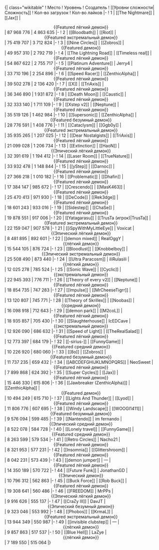 {| class="wikitable"
! Место
! Уровень
! Создатель
! [[Уровни сложности|Сложность]]
! Кол-во загрузок
! Кол-во лайков
|-
! 1
| [[The Nightmare]]
| [[Jax]]
| <center>{{Featured лёгкий демон}}</center>
| 87 968 776
| 4 863 635
|-
! 2
| [[Bloodbath]]
| [[Riot]]
| <center>{{Featured экстремальный демон}}</center>
| 75 419 707
| 3 712 824
|-
! 3
| [[Nine Circles]]
| [[Zobros]]
| <center>{{Featured демон}}</center>
| 49 957 310
| 2 792 719
|-
! 4
| [[The Lightning Road]]
| [[Timeless real]]
| <center>{{Featured лёгкий демон}}</center>
| 54 867 622
| 2 755 717
|-
! 5
| [[Platinum Adventure]]
| Jerry4
| <center>{{Featured лёгкий демон}}</center>
| 33 710 196
| 2 254 896
|-
! 6
| [[Speed Racer]]
| [[ZenthicAlpha]]
| <center>{{Featured лёгкий демон}}</center>
| 39 502 278
| 2 136 420
|-
! 7
| [[X]]
| [[TriAxis]]
| <center>{{Featured лёгкий демон}}</center>
| 36 346 890
| 1 931 872
|-
! 8
| [[Death Moon]]
| [[Caustic]]
| <center>{{Featured лёгкий демон}}</center>
| 32 333 140
| 1 711 109
|-
! 9
| [[Xstep v2]]
| [[Neptune]]
| <center>{{Featured лёгкий демон}}</center>
| 35 519 126
| 1 462 984
|-
! 10
| [[Supersonic]]
| [[ZenthicAlpha]]
| <center>{{Featured безумный демон}}</center>
| 28 776 591
| 1 408 776
|-
! 11
| [[Cataclysm]]
| [[Ggb0y]]
| <center>{{Featured экстремальный демон}}</center>
| 35 935 265
| 1 207 025
|-
! 12
| [[Dear Nostalgists]]
| [[TriAxis]]
| <center>{{Featured лёгкий демон}}</center>
| 21 099 028
| 1 206 734
|-
! 13
| [[Extinction]]
| [[HaoN]]
| <center>{{Эпический лёгкий демон}}</center>
| 32 391 619
| 1 194 412
|-
! 14
| [[Laser Room]]
| [[TrueNature]]
| <center>{{Featured лёгкий демон}}</center>
| 33 932 478
| 1 148 844
|-
! 15
| [[yStep]]
| [[Darnoc]]
| <center>{{Featured лёгкий демон}}</center>
| 27 366 218
| 1 010 182
|-
! 16
| [[Problematic]]
| [[Dhafin]]
| <center>{{Featured лёгкий демон}}</center>
| 17 384 147
| 985 672
|-
! 17
| [[Crescendo]]
| [[MasK463]]
| <center>{{Featured лёгкий демон}}</center>
| 25 470 413
| 971 930
|-
! 18
| [[DeCode]]
| [[Rek3dge]]
| <center>{{Featured лёгкий демон}}</center>
| 18 601 243
| 933 016
|-
! 19
| [[Sidestep]]
| [[ChaSe]]
| <center>{{Featured лёгкий демон}}</center>
| 19 878 551
| 917 006
|-
! 20
| [[Yatagarasu]]
| [[TrusTa (игрок)|TrusTa]]
| <center>{{Featured экстремальный демон}}</center>
| 22 159 047
| 907 578
|-
! 21
| [[iSpyWithMyLittleEye]]
| Voxicat
| <center>{{Эпический лёгкий демон}}</center>
| 8 481 895
| 892 601
|-
! 22
| [[demon mixed]]
| RealOggY
| <center>{{лёгкий демон}}</center>
| 15 544 105
| 876 724
|-
! 23
| [[Bloodlust]]
| [[Knobbelboy]]
| <center>{{Эпический экстремальный демон}}</center>
| 25 508 490
| 873 440
|-
! 24
| [[Ultra Paracosm]]
| iIiRulasiIi
| <center>{{лёгкий демон}}</center>
| 12 025 278
| 785 524
|-
! 25
| [[Sonic Wave]]
| [[Cyclic]]
| <center>{{экстремальный демон}}</center>
| 22 945 393
| 776 711
|-
! 26
| [[Theory of every v2]]
| [[Neptune]]
| <center>{{Featured лёгкий демон}}</center>
| 18 854 735
| 747 283
|-
! 27
| [[Impulse]]
| [[MrCheeseTigrr]]
| <center>{{Featured лёгкий демон}}</center>
| 13 120 807
| 745 771
|-
! 28
| [[Theory of Skrillex]]
| [[Noobas]]
| <center>{{средний демон}}</center>
| 16 098 918
| 712 643
|-
! 29
| [[demon park]]
| [[M2coL]]
| <center>{{Featured лёгкий демон}}</center>
| 18 935 857
| 705 430
|-
! 30
| [[Slaughterhouse]]
| IcEDCave
| <center>{{экстремальный демон}}</center>
| 12 926 090
| 686 632
|-
! 31
| [[Speed of Light]]
| [[TheRealSalad]]
| <center>{{Featured лёгкий демон}}</center>
| 12 773 397
| 684 179
|-
! 32
| [[-sirius-]]
| [[FunnyGame]]
| <center>{{Featured средний демон}}</center>
| 10 226 920
| 680 060
|-
! 33
| [[8o]]
| [[Zobros]]
| <center>{{Featured безумный демон}}</center>
| 11 737 235
| 659 432
|-
! 34
| [[ABCDEFGHIJKLMNOPQRS]]
| NeoSweet
| <center>{{Featured лёгкий демон}}</center>
| 7 899 868
| 624 392
|-
! 35
| [[Super Cycles]]
| [[Jax]]
| <center>{{Featured лёгкий демон}}</center>
| 15 446 330
| 615 806
|-
! 36
| [[Jawbreaker (ZenthicAlpha)]]
| [[ZenthicAlpha]]
| <center>{{Featured демон}}</center>
| 10 494 249
| 615 710
|-
! 37
| [[Lights And Thunder]]
| [[Lyod]]
| <center>{{Featured лёгкий демон}}</center>
| 11 806 776
| 607 695
|-
! 38
| [[Windy Landscape]]
| [[WOOGI1411]]
| <center>{{Featured безумный демон}}</center>
| 9 576 094
| 599 485
|-
! 39
| [[Nantendo]]
| im fernando
| <center>{{Эпический средний демон}}</center>
| 8 522 078
| 584 728
|-
! 40
| [[Lonely travel]]
| [[FunnyGame]]
| <center>{{Featured средний демон}}</center>
| 8 263 599
| 579 534
|-
! 41
| [[Retro Circles]]
| Nacho21
| <center>{{Featured лёгкий демон}}</center>
| 8 321 953
| 577 231
|-
! 42
| [[Insomnia]]
| [[Glittershroom]]
| <center>{{Featured лёгкий демон}}</center>
| 8 042 231
| 573 439
|-
! 43
| [[demon jumper]]
| —
| <center>{{Featured лёгкий демон}}</center>
| 14 350 189
| 570 722
|-
! 44
| [[Future Funk]]
| JonathanGD
| <center>{{Эпический демон}}</center>
| 10 796 312
| 562 863
|-
! 45
| [[Buck Force]]
| [[Rob Buck]]
| <center>{{Featured лёгкий демон}}</center>
| 19 308 641
| 560 486
|-
! 46
| [[FREEDOM]]
| MrPPs
| <center>{{Эпический лёгкий демон}}</center>
| 9 916 626
| 555 137
|-
! 47
| [[CraZy III]]
| DavJT
| <center>{{Эпический безумный демон}}</center>
| 9 323 046
| 553 992
|-
! 48
| [[Phobos]]
| [[KrmaL]]
| <center>{{Featured экстремальный демон}}</center>
| 13 944 349
| 550 987
|-
! 49
| [[invisible clubstep]]
| —
| <center>{{лёгкий демон}}</center>
| 9 857 863
| 517 537
|-
! 50
| [[Blue Hell]]
| LaZye
| <center>{{лёгкий демон}}</center>
| 7 189 550
| 515 064
|}